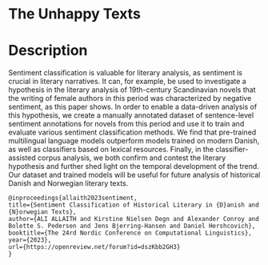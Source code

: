 # The Unhappy Texts
# Description
Sentiment classification is valuable for literary analysis, as sentiment is crucial in literary narratives. It can, for example, be used to investigate a hypothesis in the literary analysis of 19th-century Scandinavian novels that the writing of female authors in this period was characterized by negative sentiment, as this paper shows. In order to enable a data-driven analysis of this hypothesis, we create a manually annotated dataset of sentence-level sentiment annotations for novels from this period and use it to train and evaluate various sentiment classification methods. We find that pre-trained multilingual language models outperform models trained on modern Danish, as well as classifiers based on lexical resources. Finally, in the classifier-assisted corpus analysis, we both confirm and contest the literary hypothesis and further shed light on the temporal development of the trend. Our dataset and trained models will be useful for future analysis of historical Danish and Norwegian literary texts.

```
@inproceedings{allaith2023sentiment,
title={Sentiment Classification of Historical Literary in {D}anish and {N}orwegian Texts},
author={ALI ALLAITH and Kirstine Nielsen Degn and Alexander Conroy and Bolette S. Pedersen and Jens Bjerring-Hansen and Daniel Hershcovich},
booktitle={The 24rd Nordic Conference on Computational Linguistics},
year={2023},
url={https://openreview.net/forum?id=dszKbb2GH3}
}
```
